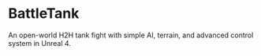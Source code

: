 # BattleTank
An open-world H2H tank fight with simple AI, terrain, and advanced control system in Unreal 4.
